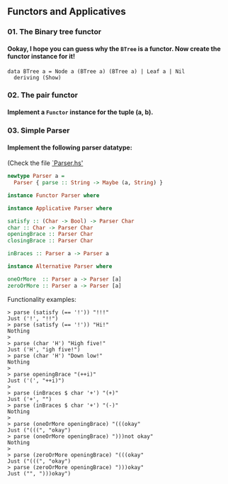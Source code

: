 ## Functors and Applicatives

### 01. The Binary tree functor
#### Ookay, I hope you can guess why the `BTree` is a functor. Now create the functor instance for it!

```
data BTree a = Node a (BTree a) (BTree a) | Leaf a | Nil
  deriving (Show)
```

### 02. The pair functor
#### Implement a `Functor` instance for the tuple (a, b).

### 03. Simple Parser
#### Implement the following parser datatype:
(Check the file [`Parser.hs'](./Parser.hs)

```haskell
newtype Parser a =
  Parser { parse :: String -> Maybe (a, String) }

instance Functor Parser where

instance Applicative Parser where

satisfy :: (Char -> Bool) -> Parser Char
char :: Char -> Parser Char
openingBrace :: Parser Char
closingBrace :: Parser Char

inBraces :: Parser a -> Parser a

instance Alternative Parser where

oneOrMore  :: Parser a -> Parser [a]
zeroOrMore :: Parser a -> Parser [a]
```

Functionality examples:

```
> parse (satisfy (== '!')) "!!!"
Just ('!', "!!") 
> parse (satisfy (== '!')) "Hi!"
Nothing
>
> parse (char 'H') "High five!"
Just ('H', "igh five!")
> parse (char 'H') "Down low!"
Nothing
>
> parse openingBrace "(++i)"
Just ('(', "++i)")
>
> parse (inBraces $ char '+') "(+)"
Just ('+', "")
> parse (inBraces $ char '+') "(-)"
Nothing
>
> parse (oneOrMore openingBrace) "(((okay"
Just ("(((", "okay")
> parse (oneOrMore openingBrace) ")))not okay"
Nothing
>
> parse (zeroOrMore openingBrace) "(((okay"
Just ("(((", "okay")
> parse (zeroOrMore openingBrace) ")))okay"
Just ("", ")))okay")
```
